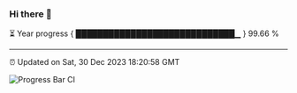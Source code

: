 ### Hi there 👋

⏳ Year progress { █████████████████████████████▁ } 99.66 %

---

⏰ Updated on Sat, 30 Dec 2023 18:20:58 GMT

![Progress Bar CI](https://github.com/ZhaoGui/ZhaoGui/workflows/Progress%20Bar%20CI/badge.svg)
